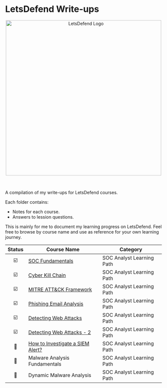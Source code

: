 # LetsDefend Write-ups

<p align="center">
  <img src="https://app.letsdefend.io/images/logo-ld.svg" alt="LetsDefend Logo" width="500"/><br><br>
</p>

##
A compilation of my write-ups for LetsDefend courses.

Each folder contains:
- Notes for each course.
- Answers to lession questions.

This is mainly for me to document my learning progress on LetsDefend. Feel free to browse by course name and use as reference for your own learning journey.

| Status       | Course Name           | Category        |
|:------------:|---------------------|-----------------|
| ☑️ | <a href="https://github.com/Ohm-sudo/letsdefend-write-ups/blob/main/SOC%20Analyst%20Learning%20Path/SOC%20Fundamentals.md">SOC Fundamentals</a> | SOC Analyst Learning Path |
| ☑️ | <a href="https://github.com/Ohm-sudo/letsdefend-write-ups/blob/main/SOC%20Analyst%20Learning%20Path/Introduction%20to%20Cyber%20Kill%20Chain.md">Cyber Kill Chain</a> | SOC Analyst Learning Path |
| ☑️ | <a href="https://github.com/Ohm-sudo/letsdefend-write-ups/blob/main/SOC%20Analyst%20Learning%20Path/MITRE%20ATT%26CK%20Framework.md">MITRE ATT&CK Framework</a> | SOC Analyst Learning Path |
| ☑️ | <a href="https://github.com/Ohm-sudo/letsdefend-write-ups/blob/main/SOC%20Analyst%20Learning%20Path/Phishing%20Email%20Analysis.md">Phishing Email Analysis</a> | SOC Analyst Learning Path |
| ☑️ | <a href="https://github.com/Ohm-sudo/letsdefend-write-ups/blob/main/SOC%20Analyst%20Learning%20Path/Detecting%20Web%20Attacks.md">Detecting Web Attacks</a> | SOC Analyst Learning Path |
| ☑️ | <a href="https://github.com/Ohm-sudo/letsdefend-write-ups/blob/main/SOC%20Analyst%20Learning%20Path/Detecting%20Web%20Attacks%202.md">Detecting Web Attacks - 2</a> | SOC Analyst Learning Path |
| 🔄 | <a href="https://github.com/Ohm-sudo/letsdefend-write-ups/blob/main/SOC%20Analyst%20Learning%20Path/How%20to%20Investigate%20a%20SIEM%20Alert.md">How to Investigate a SIEM Alert?</a> | SOC Analyst Learning Path |
| 🔄 | Malware Analysis Fundamentals | SOC Analyst Learning Path |
| 🔄 | Dynamic Malware Analysis | SOC Analyst Learning Path |
